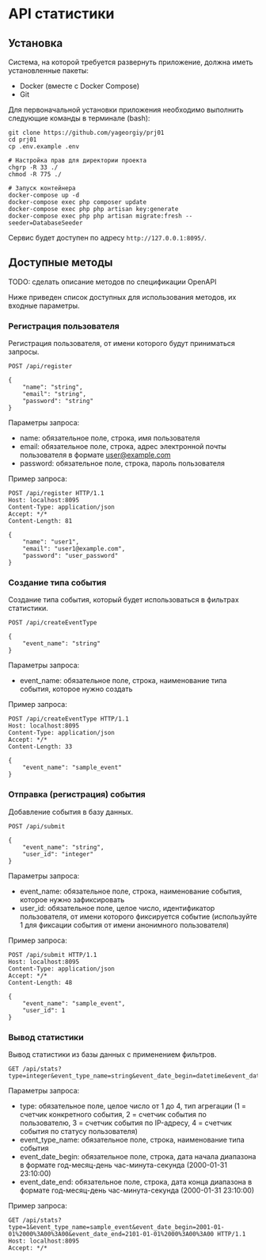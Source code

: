 # API статистики

## Установка

Система, на которой требуется развернуть приложение, должна иметь установленные пакеты:
- Docker (вместе с Docker Compose)
- Git

Для первоначальной установки приложения необходимо выполнить следующие команды в терминале (bash):

```shell
git clone https://github.com/yageorgiy/prj01
cd prj01
cp .env.example .env

# Настройка прав для директории проекта
chgrp -R 33 ./
chmod -R 775 ./

# Запуск контейнера
docker-compose up -d
docker-compose exec php composer update
docker-compose exec php php artisan key:generate
docker-compose exec php php artisan migrate:fresh --seeder=DatabaseSeeder
```

Сервис будет доступен по адресу `http://127.0.0.1:8095/`.

## Доступные методы

TODO: сделать описание методов по спецификации OpenAPI

Ниже приведен список доступных для использования методов, их входные параметры.

### Регистрация пользователя

Регистрация пользователя, от имени которого будут приниматься запросы.

```http request
POST /api/register

{
	"name": "string",
	"email": "string",
	"password": "string"
}
```

Параметры запроса:
- name: обязательное поле, строка, имя пользователя
- email: обязательное поле, строка, адрес электронной почты пользователя в формате user@example.com
- password: обязательное поле, строка, пароль пользователя

Пример запроса:

```http request
POST /api/register HTTP/1.1
Host: localhost:8095
Content-Type: application/json
Accept: */*
Content-Length: 81

{
	"name": "user1",
	"email": "user1@example.com",
	"password": "user_password"
}
```

### Создание типа события

Создание типа события, который будет использоваться в фильтрах статистики.

```http request
POST /api/createEventType

{
	"event_name": "string"
}
```

Параметры запроса:
- event_name: обязательное поле, строка, наименование типа события, которое нужно создать

Пример запроса:

```http request
POST /api/createEventType HTTP/1.1
Host: localhost:8095
Content-Type: application/json
Accept: */*
Content-Length: 33

{
	"event_name": "sample_event"
}
```

### Отправка (регистрация) события

Добавление события в базу данных.

```http request
POST /api/submit

{
	"event_name": "string",
	"user_id": "integer"
}
```

Параметры запроса:
- event_name: обязательное поле, строка, наименование события, которое нужно зафиксировать
- user_id: обязательное поле, целое число, идентификатор пользователя, от имени которого фиксируется событие 
  (используйте 1 для фиксации события от имени анонимного пользователя)

Пример запроса:

```http request
POST /api/submit HTTP/1.1
Host: localhost:8095
Content-Type: application/json
Accept: */*
Content-Length: 48

{
	"event_name": "sample_event",
	"user_id": 1
}
```

### Вывод статистики

Вывод статистики из базы данных с применением фильтров.

```http request
GET /api/stats?type=integer&event_type_name=string&event_date_begin=datetime&event_date_end=datetime
```

Параметры запроса:
- type: обязательное поле, целое число от 1 до 4, тип агрегации
  (1 = счетчик конкретного события, 
   2 = счетчик события по пользователю, 
   3 = счетчик события по IP-адресу, 
   4 = счетчик события по статусу пользователя)
- event_type_name: обязательное поле, строка, наименование типа события
- event_date_begin: обязательное поле, строка, дата начала диапазона в формате год-месяц-день час-минута-секунда (2000-01-31 23:10:00)
- event_date_end: обязательное поле, строка, дата конца диапазона в формате год-месяц-день час-минута-секунда (2000-01-31 23:10:00)

Пример запроса:

```http request
GET /api/stats?type=1&event_type_name=sample_event&event_date_begin=2001-01-01%2000%3A00%3A00&event_date_end=2101-01-01%2000%3A00%3A00 HTTP/1.1
Host: localhost:8095
Accept: */*
```
